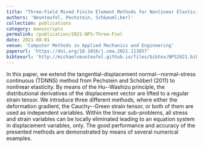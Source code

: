 ```yaml
---
title: "Three-Field Mixed Finite Element Methods for Nonlinear Elasticity"
authors: 'Neunteufel, Pechstein, Sch&ouml;berl'
collection: publications
category: manuscripts
permalink: /publication/2021-NPS-Three-Fiel
date: 2021-08-01
venue: 'Computer Methods in Applied Mechanics and Engineering'
paperurl: 'https://doi.org/10.1016/j.cma.2021.113857'
bibtexurl: 'http://michaelneunteufel.github.io/files/bibtex/NPS2021.bib'
---
```

In this paper, we extend the tangential-displacement normal--normal-stress continuous (TDNNS) method from Pechstein and Sch&ouml;berl (2011) to nonlinear elasticity. By means of the Hu--Washizu principle, the distributional derivatives of the displacement vector are lifted to a regular strain tensor. We introduce three different methods, where either the deformation gradient, the Cauchy--Green strain tensor, or both of them are used as independent variables. Within the linear sub-problems, all stress and strain variables can be locally eliminated leading to an equation system in displacement variables, only. The good performance and accuracy of the presented methods are demonstrated by means of several numerical examples.